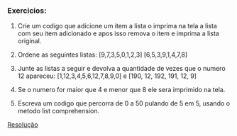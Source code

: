 ### Exercicios:

1. Crie um codigo que adicione um item a lista o imprima na tela a lista com seu item adicionado e apos isso remova o item e imprima a lista original.

2. Ordene as seguintes listas:
[9,7,3,5,0,1,2,3]
[6,5,3,9,1,4,7,8]

3. Junte as listas a seguir e devolva a quantidade de vezes que o numero 12 apareceu:
[1,12,3,4,5,6,12,7,8,9,0] e [190, 12, 192, 191, 12, 9]

4. Se o numero for maior que 4 e menor que 8 ele sera imprimido na tela.

5. Escreva um codigo que percorra de 0 a 50 pulando de 5 em 5, usando o metodo list comprehension.

[Resolução](6-Resoluçãozinha.md)




